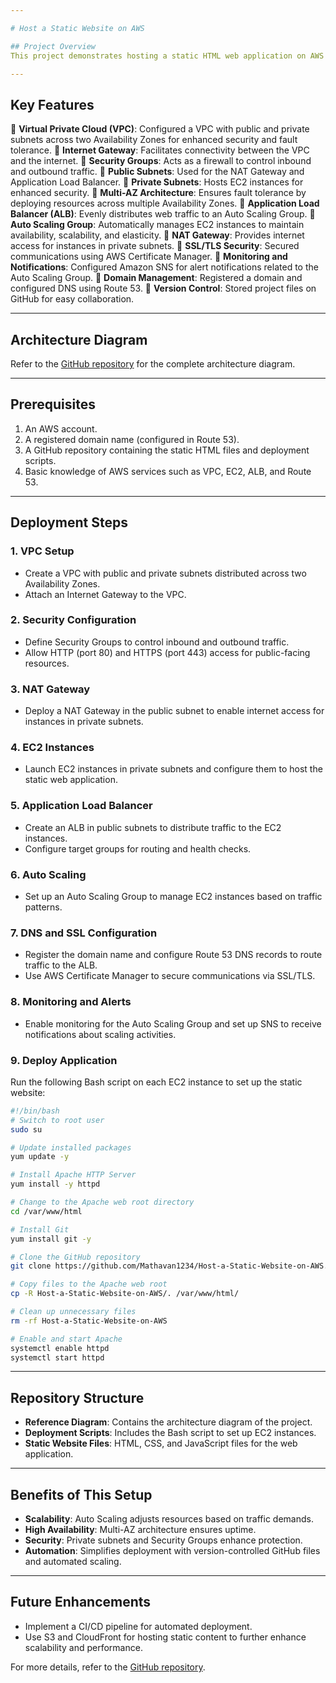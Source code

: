 ```yaml
---

# Host a Static Website on AWS

## Project Overview
This project demonstrates hosting a static HTML web application on AWS by utilizing multiple AWS services to create a scalable, reliable, and secure infrastructure. The architecture ensures fault tolerance, high availability, and efficient resource utilization. Below is an overview of the infrastructure and deployment process.

---
```


## Key Features
🚀 **Virtual Private Cloud (VPC)**: Configured a VPC with public and private subnets across two Availability Zones for enhanced security and fault tolerance.
🚀 **Internet Gateway**: Facilitates connectivity between the VPC and the internet.
🚀 **Security Groups**: Acts as a firewall to control inbound and outbound traffic.
🚀 **Public Subnets**: Used for the NAT Gateway and Application Load Balancer.
🚀 **Private Subnets**: Hosts EC2 instances for enhanced security.
🚀 **Multi-AZ Architecture**: Ensures fault tolerance by deploying resources across multiple Availability Zones.
🚀 **Application Load Balancer (ALB)**: Evenly distributes web traffic to an Auto Scaling Group.
🚀 **Auto Scaling Group**: Automatically manages EC2 instances to maintain availability, scalability, and elasticity.
🚀 **NAT Gateway**: Provides internet access for instances in private subnets.
🚀 **SSL/TLS Security**: Secured communications using AWS Certificate Manager.
🚀 **Monitoring and Notifications**: Configured Amazon SNS for alert notifications related to the Auto Scaling Group.
🚀 **Domain Management**: Registered a domain and configured DNS using Route 53.
🚀 **Version Control**: Stored project files on GitHub for easy collaboration.

---

## Architecture Diagram
Refer to the [GitHub repository](https://github.com/Mathavan1234/Host-a-Static-Website-on-AWS/blob/main/Host-a-Static-Website-on-AWS.png) for the complete architecture diagram.

---

## Prerequisites
1. An AWS account.
2. A registered domain name (configured in Route 53).
3. A GitHub repository containing the static HTML files and deployment scripts.
4. Basic knowledge of AWS services such as VPC, EC2, ALB, and Route 53.

---

## Deployment Steps

### 1. **VPC Setup**
- Create a VPC with public and private subnets distributed across two Availability Zones.
- Attach an Internet Gateway to the VPC.

### 2. **Security Configuration**
- Define Security Groups to control inbound and outbound traffic.
- Allow HTTP (port 80) and HTTPS (port 443) access for public-facing resources.

### 3. **NAT Gateway**
- Deploy a NAT Gateway in the public subnet to enable internet access for instances in private subnets.

### 4. **EC2 Instances**
- Launch EC2 instances in private subnets and configure them to host the static web application.

### 5. **Application Load Balancer**
- Create an ALB in public subnets to distribute traffic to the EC2 instances.
- Configure target groups for routing and health checks.

### 6. **Auto Scaling**
- Set up an Auto Scaling Group to manage EC2 instances based on traffic patterns.

### 7. **DNS and SSL Configuration**
- Register the domain name and configure Route 53 DNS records to route traffic to the ALB.
- Use AWS Certificate Manager to secure communications via SSL/TLS.

### 8. **Monitoring and Alerts**
- Enable monitoring for the Auto Scaling Group and set up SNS to receive notifications about scaling activities.

### 9. **Deploy Application**
Run the following Bash script on each EC2 instance to set up the static website:

```bash
#!/bin/bash
# Switch to root user
sudo su

# Update installed packages
yum update -y

# Install Apache HTTP Server
yum install -y httpd

# Change to the Apache web root directory
cd /var/www/html

# Install Git
yum install git -y

# Clone the GitHub repository
git clone https://github.com/Mathavan1234/Host-a-Static-Website-on-AWS.git

# Copy files to the Apache web root
cp -R Host-a-Static-Website-on-AWS/. /var/www/html/

# Clean up unnecessary files
rm -rf Host-a-Static-Website-on-AWS

# Enable and start Apache
systemctl enable httpd
systemctl start httpd
```

---

## Repository Structure
- **Reference Diagram**: Contains the architecture diagram of the project.
- **Deployment Scripts**: Includes the Bash script to set up EC2 instances.
- **Static Website Files**: HTML, CSS, and JavaScript files for the web application.

---

## Benefits of This Setup
- **Scalability**: Auto Scaling adjusts resources based on traffic demands.
- **High Availability**: Multi-AZ architecture ensures uptime.
- **Security**: Private subnets and Security Groups enhance protection.
- **Automation**: Simplifies deployment with version-controlled GitHub files and automated scaling.

---

## Future Enhancements
- Implement a CI/CD pipeline for automated deployment.
- Use S3 and CloudFront for hosting static content to further enhance scalability and performance.

For more details, refer to the [GitHub repository](https://github.com/Mathavan1234/Host-a-Static-Website-on-AWS).
